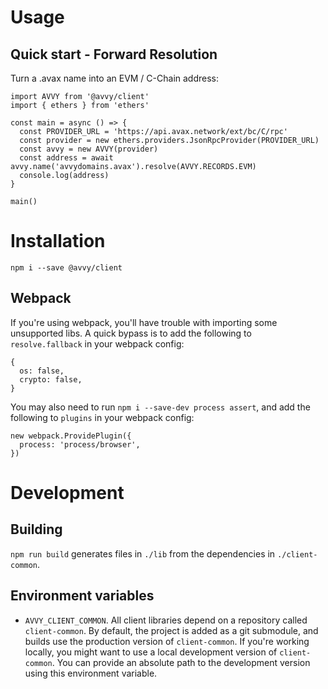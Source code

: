 # Usage

## Quick start - Forward Resolution

Turn a .avax name into an EVM / C-Chain address:

```
import AVVY from '@avvy/client'
import { ethers } from 'ethers'

const main = async () => {
  const PROVIDER_URL = 'https://api.avax.network/ext/bc/C/rpc'
  const provider = new ethers.providers.JsonRpcProvider(PROVIDER_URL)
  const avvy = new AVVY(provider)
  const address = await avvy.name('avvydomains.avax').resolve(AVVY.RECORDS.EVM)
  console.log(address)
}

main()
```

# Installation

```
npm i --save @avvy/client
```

## Webpack

If you're using webpack, you'll have trouble with importing some unsupported libs. A quick bypass is to add the following to `resolve.fallback` in your webpack config:

```
{
  os: false,
  crypto: false,
}
```

You may also need to run `npm i --save-dev process assert`, and add the following to `plugins` in your webpack config:

```
new webpack.ProvidePlugin({
  process: 'process/browser',
})
```

# Development

## Building

`npm run build` generates files in `./lib` from the dependencies in `./client-common`.

## Environment variables

- `AVVY_CLIENT_COMMON`. All client libraries depend on a repository called `client-common`. By default, the project is added as a git submodule, and builds use the production version of `client-common`. If you're working locally, you might want to use a local development version of `client-common`. You can provide an absolute path to the development version using this environment variable.
